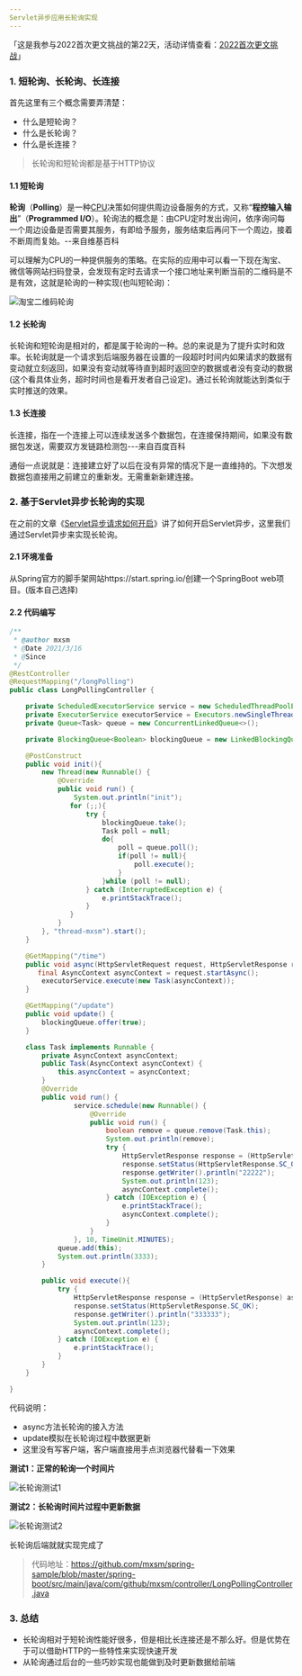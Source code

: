```yaml
---
Servlet异步应用长轮询实现
---
```


「这是我参与2022首次更文挑战的第22天，活动详情查看：[2022首次更文挑战](https://juejin.cn/post/7052884569032392740)」

### 1. 短轮询、长轮询、长连接

首先这里有三个概念需要弄清楚：

- 什么是短轮询？
- 什么是长轮询？
- 什么是长连接？

> 长轮询和短轮询都是基于HTTP协议

#### 1.1 短轮询

**轮询**（**Polling**）是一种[CPU](https://zh.wikipedia.org/wiki/CPU)决策如何提供周边设备服务的方式，又称“**程控输入输出**”（**Programmed I/O**）。轮询法的概念是：由CPU定时发出询问，依序询问每一个周边设备是否需要其服务，有即给予服务，服务结束后再问下一个周边，接着不断周而复始。--来自维基百科

可以理解为CPU的一种提供服务的策略。在实际的应用中可以看一下现在淘宝、微信等网站扫码登录，会发现有定时去请求一个接口地址来判断当前的二维码是不是有效，这就是轮询的一种实现(也叫短轮询)：

![淘宝二维码轮询](C:\Users\mxsm\Desktop\pic\淘宝二维码轮询.gif)

#### 1.2 长轮询

长轮询和短轮询是相对的，都是属于轮询的一种。总的来说是为了提升实时和效率。长轮询就是一个请求到后端服务器在设置的一段超时时间内如果请求的数据有变动就立刻返回，如果没有变动就等待直到超时返回空的数据或者没有变动的数据(这个看具体业务，超时时间也是看开发者自己设定)。通过长轮询就能达到类似于实时推送的效果。

#### 1.3 长连接

长连接，指在一个连接上可以连续发送多个数据包，在连接保持期间，如果没有数据包发送，需要双方发链路检测包---来自百度百科

通俗一点说就是：连接建立好了以后在没有异常的情况下是一直维持的。下次想发数据包直接用之前建立的重新发。无需重新新建连接。

### 2. 基于Servlet异步长轮询的实现

在之前的文章《[Servlet异步请求如何开启](https://juejin.cn/post/7060323697298505741)》讲了如何开启Servlet异步，这里我们通过Servlet异步来实现长轮询。

#### 2.1 环境准备

从Spring官方的脚手架网站https://start.spring.io/创建一个SpringBoot web项目。(版本自己选择)

#### 2.2 代码编写

```java
/**
 * @author mxsm
 * @Date 2021/3/16
 * @Since
 */
@RestController
@RequestMapping("/longPolling")
public class LongPollingController {

    private ScheduledExecutorService service = new ScheduledThreadPoolExecutor(10);
    private ExecutorService executorService = Executors.newSingleThreadExecutor();
    private Queue<Task> queue = new ConcurrentLinkedQueue<>();

    private BlockingQueue<Boolean> blockingQueue = new LinkedBlockingQueue<>(1000);

    @PostConstruct
    public void init(){
        new Thread(new Runnable() {
            @Override
            public void run() {
                System.out.println("init");
               for (;;){
                   try {
                       blockingQueue.take();
                       Task poll = null;
                       do{
                           poll = queue.poll();
                           if(poll != null){
                               poll.execute();
                           }
                       }while (poll != null);
                   } catch (InterruptedException e) {
                       e.printStackTrace();
                   }
               }
            }
        }, "thread-mxsm").start();
    }

    @GetMapping("/time")
    public void async(HttpServletRequest request, HttpServletResponse response) {
       final AsyncContext asyncContext = request.startAsync();
        executorService.execute(new Task(asyncContext));
    }

    @GetMapping("/update")
    public void update() {
        blockingQueue.offer(true);
    }

    class Task implements Runnable {
        private AsyncContext asyncContext;
        public Task(AsyncContext asyncContext) {
            this.asyncContext = asyncContext;
        }
        @Override
        public void run() {
                service.schedule(new Runnable() {
                    @Override
                    public void run() {
                        boolean remove = queue.remove(Task.this);
                        System.out.println(remove);
                        try {
                            HttpServletResponse response = (HttpServletResponse) asyncContext.getResponse();
                            response.setStatus(HttpServletResponse.SC_OK);
                            response.getWriter().println("22222");
                            System.out.println(123);
                            asyncContext.complete();
                        } catch (IOException e) {
                            e.printStackTrace();
                            asyncContext.complete();
                        }
                    }
                }, 10, TimeUnit.MINUTES);
            queue.add(this);
            System.out.println(3333);
        }

        public void execute(){
            try {
                HttpServletResponse response = (HttpServletResponse) asyncContext.getResponse();
                response.setStatus(HttpServletResponse.SC_OK);
                response.getWriter().println("333333");
                System.out.println(123);
                asyncContext.complete();
            } catch (IOException e) {
                e.printStackTrace();
            }
        }
    }

}


```

代码说明：

- async方法长轮询的接入方法
- update模拟在长轮询过程中数据更新
- 这里没有写客户端，客户端直接用手点浏览器代替看一下效果

**测试1：正常的轮询一个时间片**

![长轮询测试1](C:\Users\mxsm\Desktop\pic\长轮询测试1.gif)

**测试2：长轮询时间片过程中更新数据**

![长轮询测试2](C:\Users\mxsm\Desktop\pic\长轮询测试2.gif)

长轮询后端就就实现完成了

> 代码地址：https://github.com/mxsm/spring-sample/blob/master/spring-boot/src/main/java/com/github/mxsm/controller/LongPollingController.java

### 3. 总结

- 长轮询相对于短轮询性能好很多，但是相比长连接还是不那么好。但是优势在于可以借助HTTP的一些特性来实现快速开发
- 从轮询通过后台的一些巧妙实现也能做到及时更新数据给前端